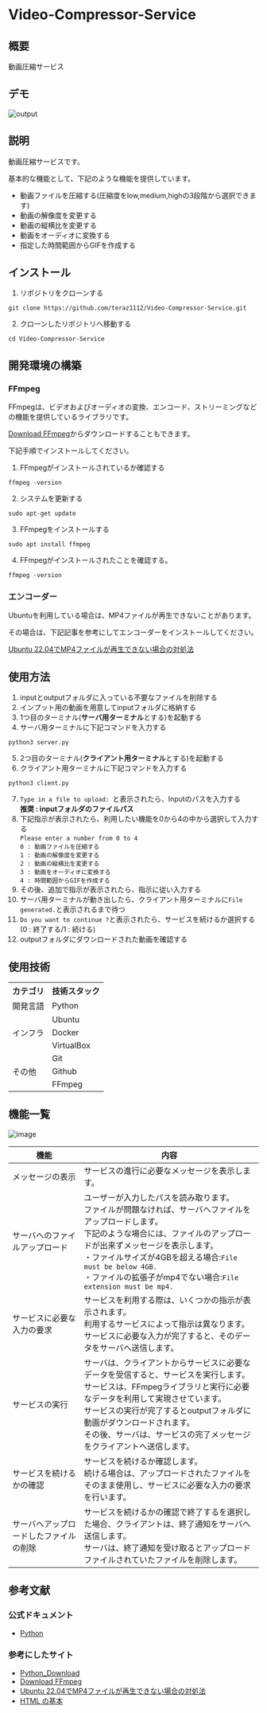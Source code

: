 # Video-Compressor-Service

## 概要
動画圧縮サービス

## デモ
![output](https://github.com/Aki158/Video-Compressor-Service/assets/119317071/9386459e-1894-46ae-ac95-9c207caafe36)

## 説明
動画圧縮サービスです。

基本的な機能として、下記のような機能を提供しています。

- 動画ファイルを圧縮する(圧縮度をlow,medium,highの3段階から選択できます)
- 動画の解像度を変更する
- 動画の縦横比を変更する
- 動画をオーディオに変換する
- 指定した時間範囲からGIFを作成する


## インストール

1. リポジトリをクローンする
```
git clone https://github.com/teraz1112/Video-Compressor-Service.git
```

2. クローンしたリポジトリへ移動する
```
cd Video-Compressor-Service
```

## 開発環境の構築
### FFmpeg
FFmpegは、ビデオおよびオーディオの変換、エンコード、ストリーミングなどの機能を提供しているライブラリです。

[Download FFmpeg](https://ffmpeg.org/download.html)からダウンロードすることもできます。

下記手順でインストールしてください。

1. FFmpegがインストールされているか確認する
```
ffmpeg -version
```

2. システムを更新する
```
sudo apt-get update
```

3. FFmpegをインストールする
```
sudo apt install ffmpeg
```

4. FFmpegがインストールされたことを確認する。
```
ffmpeg -version
```

### エンコーダー
Ubuntuを利用している場合は、MP4ファイルが再生できないことがあります。

その場合は、下記記事を参考にしてエンコーダーをインストールしてください。

[Ubuntu 22.04でMP4ファイルが再生できない場合の対処法](https://blog.janjan.net/2022/08/15/ubuntu-play-mp4-movie-file/)


## 使用方法
1. inputとoutputフォルダに入っている不要なファイルを削除する
2. インプット用の動画を用意してinputフォルダに格納する
3. 1つ目のターミナル(**サーバ用ターミナル**とする)を起動する
4. サーバ用ターミナルに下記コマンドを入力する
```
python3 server.py
```
5. 2つ目のターミナル(**クライアント用ターミナル**とする)を起動する
6. クライアント用ターミナルに下記コマンドを入力する
```
python3 client.py
```
7. `Type in a file to upload: `と表示されたら、Inputのパスを入力する<br>**推奨 : inputフォルダのファイルパス**
8. 下記指示が表示されたら、利用したい機能を0から4の中から選択して入力する<br>`Please enter a number from 0 to 4`<br>`0 : 動画ファイルを圧縮する`<br>`1 : 動画の解像度を変更する`<br>`2 : 動画の縦横比を変更する`<br>`3 : 動画をオーディオに変換する`<br>`4 : 時間範囲からGIFを作成する`
9. その後、追加で指示が表示されたら、指示に従い入力する
10. サーバ用ターミナルが動き出したら、クライアント用ターミナルに`File generated.`と表示されるまで待つ
11. `Do you want to continue ?`と表示されたら、サービスを続けるか選択する(0 : 終了する/1 : 続ける)
12. outputフォルダにダウンロードされた動画を確認する

## 使用技術
<table>
<tr>
  <th>カテゴリ</th>
  <th>技術スタック</th>
</tr>
<tr>
  <td>開発言語</td>
  <td>Python</td>
</tr>
<tr>
  <td rowspan=3>インフラ</td>
  <td>Ubuntu</td>
</tr>
<tr>
  <td>Docker</td>
</tr>
<tr>
  <td>VirtualBox</td>
</tr>
<tr>
  <td rowspan=3>その他</td>
  <td>Git</td>
</tr>
<tr>
  <td>Github</td>
</tr>
<tr>
  <td>FFmpeg</td>
</tr>
</table>

## 機能一覧
![image](https://github.com/Aki158/Video-Compressor-Service/assets/119317071/ca894d69-d9ca-46b7-af07-d10cbfa51e65)

| 機能 | 内容 |
| ------- | ------- |
| メッセージの表示 | サービスの進行に必要なメッセージを表示します。 |
| サーバへのファイルアップロード | ユーザーが入力したパスを読み取ります。<br>ファイルが問題なければ、サーバへファイルをアップロードします。<br>下記のような場合には、ファイルのアップロードが出来ずメッセージを表示します。<br>・ファイルサイズが4GBを超える場合:`File must be below 4GB.`<br>・ファイルの拡張子がmp4でない場合:`File extension must be mp4.` |
| サービスに必要な入力の要求 | サービスを利用する際は、いくつかの指示が表示されます。<br>利用するサービスによって指示は異なります。<br>サービスに必要な入力が完了すると、そのデータをサーバへ送信します。 |
| サービスの実行 | サーバは、クライアントからサービスに必要なデータを受信すると、サービスを実行します。<br>サービスは、FFmpegライブラリと実行に必要なデータを利用して実現させています。<br>サービスの実行が完了するとoutputフォルダに動画がダウンロードされます。<br>その後、サーバは、サービスの完了メッセージをクライアントへ送信します。 |
| サービスを続けるかの確認 | サービスを続けるか確認します。<br>続ける場合は、アップロードされたファイルをそのまま使用し、サービスに必要な入力の要求を行います。 |
| サーバへアップロードしたファイルの削除 | サービスを続けるかの確認で終了するを選択した場合、クライアントは、終了通知をサーバへ送信します。<br>サーバは、終了通知を受け取るとアップロードファイルされていたファイルを削除します。 |

## 参考文献
### 公式ドキュメント
- [Python](https://docs.python.org/ja/3/)


### 参考にしたサイト
- [Python_Download](https://www.python.org/downloads/)
- [Download FFmpeg](https://ffmpeg.org/download.html)
- [Ubuntu 22.04でMP4ファイルが再生できない場合の対処法](https://blog.janjan.net/2022/08/15/ubuntu-play-mp4-movie-file/)
- [HTML の基本](https://developer.mozilla.org/ja/docs/Learn/Getting_started_with_the_web/HTML_basics)
